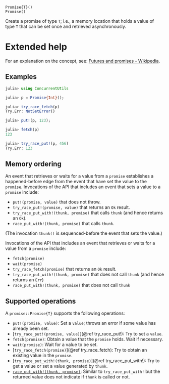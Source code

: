     Promise{T}()
    Promise()

Create a promise of type `T`; i.e., a memory location that holds a value of type `T` that
can be set once and retrieved asynchronously.

# Extended help

For an explanation on the concept, see:
[Futures and promises - Wikipedia](https://en.wikipedia.org/wiki/Futures_and_promises).

## Examples

```julia
julia> using ConcurrentUtils

julia> p = Promise{Int}();

julia> try_race_fetch(p)
Try.Err: NotSetError()

julia> put!(p, 123);

julia> fetch(p)
123

julia> try_race_put!(p, 456)
Try.Err: 123
```

## Memory ordering

An event that retrieves or waits for a value from a `promise` establishes a happened-before
edge from the event that have set the value to the `promise`.  Invocations of the API that
includes an event that sets a value to a `promise` include:

* `put!(promise, value)` that does not throw.
* `try_race_put!(promise, value)` that returns an `Ok` result.
* `try_race_put_with!(thunk, promise)` that calls `thunk` (and hence returns an `Ok`).
* `race_put_with!(thunk, promise)` that calls `thunk`.

(The invocation `thunk()` is sequenced-before the event that sets the value.)

Invocations of the API that includes an event that retrieves or waits for a value from a
`promise` include:

* `fetch(promise)`
* `wait(promise)`
* `try_race_fetch(promise)` that returns an `Ok` result.
* `try_race_put_with!(thunk, promise)` that does not call `thunk` (and hence returns an
  `Err`)
* `race_put_with!(thunk, promise)` that does not call `thunk`

## Supported operations

A `promise::Promise{T}` supports the following operations:

* `put!(promise, value)`: Set a `value`; throws an error if some value has already been set.
* [`try_race_put!(promise, value)`](@ref try_race_put!): Try to set a `value`.
* `fetch(promise)`: Obtain a value that the `promise` holds. Wait if necessary.
* `wait(promise)`: Wait for a value to be set.
* [`try_race_fetch(promise)`](@ref try_race_fetch): Try to obtain an existing value in the `promise`.
* [`try_race_put_with!(thunk, promise)`](@ref try_race_put_with!): Try to get a value or set
  a value generated by `thunk`.
* [`race_put_with!(thunk, promise)`](@ref): Similar to `try_race_put_with!` but  the
  returned value does not indicate if `thunk` is called or not.
